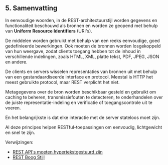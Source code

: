 ## 5\. Samenvatting

In eenvoudige woorden, in de REST-architectuurstijl worden gegevens en functionaliteit beschouwd als bronnen en worden ze geopend met behulp van **Uniform Resource Identifiers** (URI's).

De middelen worden gebruikt met behulp van een reeks eenvoudige, goed gedefinieerde bewerkingen. Ook moeten de bronnen worden losgekoppeld van hun weergave, zodat clients toegang hebben tot de inhoud in verschillende indelingen, zoals HTML, XML, platte tekst, PDF, JPEG, JSON en andere.

De clients en servers wisselen representaties van bronnen uit met behulp van een gestandaardiseerde interface en protocol. Meestal is HTTP het meest gebruikte protocol, maar REST verplicht het niet.

Metagegevens over de bron worden beschikbaar gesteld en gebruikt om caching te beheren, transmissiefouten te detecteren, te onderhandelen over de juiste representatie-indeling en verificatie of toegangscontrole uit te voeren.

En het belangrijkste is dat elke interactie met de server stateloos moet zijn.

Al deze principes helpen RESTful-toepassingen om eenvoudig, lichtgewicht en snel te zijn.

Verwijzingen:

-   [REST API's moeten hypertekstgestuurd zijn][1]
-   [REST Boog Stijl][2]

[1]: https://roy.gbiv.com/untangled/2008/rest-apis-must-be-hypertext-driven
[2]: https://www.ics.uci.edu/~fielding/pubs/dissertation/rest_arch_style.htm